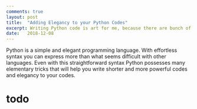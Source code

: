 ```yaml
---
comments: true
layout: post
title:  "Adding Elegancy to your Python Codes"
excerpt: Writing Python code is art for me, because there are bunch of ways to write same code and which one to prefer varies person to person. So I try to write it as elegant as possible matching my artistic style.
date:   2018-12-08
---
```


Python is a simple and elegant programming language. With effortless syntax you can express more than what seems difficult with other languages. Even with this straightforward syntax Python possesses many elementary tricks that will help you write shorter and more powerful codes and elegancy to your codes.


# todo